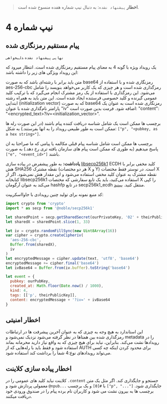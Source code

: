 > **اخطار** `پیشنهاد نشده`: به دنبال نیپ شماره هفده منسوخ شده است.

# نیپ شماره 4

## پیام مستقیم رمزنگاری شده

`نهایی` `پیشنهاد نشده` ‍‍`دلبخواهی`

یک رویداد ویژه با گونه 4 به معنای پیام مستقیم رمزنگاری شده است. انتظار میرود که این رویداد ویژگی های زیر را داشته باشد:
 
متن باید برابر با رشته‌ای باشد که به صورت base64 رمزنگاری شده و با استفاده از aes-256-cbc رمزگذاری شده است و هر چیزی که یک کاربر می‌خواهد بنویسد را شامل می‌شود. این رمزگذاری با استفاده از یک رمز مشترک انجام می‌گیرد که با ترکیب کلید عمومی گیرنده و کلید خصوصی فرستنده ایجاد شده است. این متن باید به همراه رشته‌ ابتدایی (initialization vector) که به صورت base64 رمزنگاری شده است به عنوان یک پارامتر نام‌گذاری شده با عنوان "iv" اضافه شود. فرمت بدین صورت است: "content": "<encrypted_text>?iv=<initialization_vector>".

برچسب ها ممکن است یک شامل شناسه دریافت کننده پیام باشند (در این صورت رله ها ممکن است به طور طبیعی رویداد را به انها بفرستند.) به شکل: `["p", "<pubkey, as a hex string>"]`.

برچسب ها ممکن است شامل شناسه پیام قبلی مکالمه یا پیامی که ما صراحتا به ان پاسخ میدهیم (به طوری که ممکن است پیام های سازمان یافته تری رخ دهد.) به صورت `["e", "<event_id>"]` باشند.

**یادداشت:** به طور پیشفرض در پیاده سازی [libsecp256k1](https://github.com/bitcoin-core/secp256k1) ECDH کلید مخفی برابر با هش SHA256 نقطه مشترک (هر دو مختصات X و Y) است. در نوستر فقط مختصات X نقطه مشترک به عنوان کلید مخفی استفاده می‌شود و این مقدار هش نمی‌شود. اگر از کتابخانه libsecp256k1 استفاده می‌کنید، باید یک تابع سفارشی که مختصات X را کپی می‌کند به عنوان آرگومان hashfp در تابع secp256k1_ecdh منتقل کنید. [ببینید](https://github.com/bitcoin-core/secp256k1/blob/master/src/modules/ecdh/main_impl.h#L29).

کد منبع نمونه برای تولید چنین رویدادی با جاوااسکریپت:

```js
import crypto from 'crypto'
import * as secp from '@noble/secp256k1'

let sharedPoint = secp.getSharedSecret(ourPrivateKey, '02' + theirPublicKey)
let sharedX = sharedPoint.slice(1, 33)

let iv = crypto.randomFillSync(new Uint8Array(16))
var cipher = crypto.createCipheriv(
  'aes-256-cbc',
  Buffer.from(sharedX),
  iv
)
let encryptedMessage = cipher.update(text, 'utf8', 'base64')
encryptedMessage += cipher.final('base64')
let ivBase64 = Buffer.from(iv.buffer).toString('base64')

let event = {
  pubkey: ourPubKey,
  created_at: Math.floor(Date.now() / 1000),
  kind: 4,
  tags: [['p', theirPublicKey]],
  content: encryptedMessage + '?iv=' + ivBase64
}
```

## اخطار امنیتی

این استاندارد به هیچ وجه به چیزی که به عنوان آخرین پیشرفت‌ ها در ارتباطات رمزگذاری شده بین همتاها در نظر گرفته می‌شود نزدیک نمی‌شود و metadata را در رویدادها نشت می‌کند. بنابراین، نباید برای هیچ چیزی که به واقع نیاز دارید محرمانه بماند استفاده شود و فقط باید با رله‌هایی که از AUTH برای محدود کردن اینکه چه کسی می‌تواند رویدادهای نوع:4 شما را برداشت کند استفاده شود.


## اخطار پیاده سازی کلاینت

کلاینت نباید کلید های عمومی را در `.content` جستجو و جایگذاری کند. اگر مثل یک متن معمولی پردازش شود و `@npub...` با `#[0]` و یک برچسب `["p", "..."]` جایگذاری شود. برچسب ها به بیرون نشت می شود و کاربران نام برده پیام را در صندوق ورودی خود دریافت میکنند.

